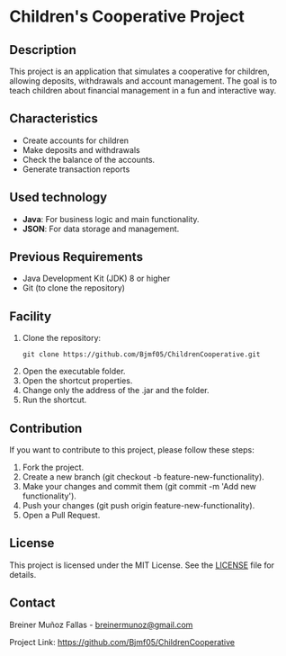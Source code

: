 # Children's Cooperative Project

## Description
This project is an application that simulates a cooperative for children, allowing deposits, withdrawals and account management. The goal is to teach children about financial management in a fun and interactive way.

## Characteristics
- Create accounts for children
- Make deposits and withdrawals
- Check the balance of the accounts.
- Generate transaction reports

## Used technology
- **Java**: For business logic and main functionality.
- **JSON**: For data storage and management.

## Previous Requirements
- Java Development Kit (JDK) 8 or higher
- Git (to clone the repository)

## Facility
1. Clone the repository:
   ```tap
   git clone https://github.com/Bjmf05/ChildrenCooperative.git
2. Open the executable folder.
3. Open the shortcut properties.
4. Change only the address of the .jar and the folder.
5. Run the shortcut.

## Contribution
If you want to contribute to this project, please follow these steps:

1. Fork the project.
2. Create a new branch (git checkout -b feature-new-functionality).
3. Make your changes and commit them (git commit -m 'Add new functionality').
4. Push your changes (git push origin feature-new-functionality).
5. Open a Pull Request.

## License
This project is licensed under the MIT License. See the [LICENSE](LICENSE) file for details.

## Contact
Breiner Muñoz Fallas - breinermunoz@gmail.com

Project Link: https://github.com/Bjmf05/ChildrenCooperative
